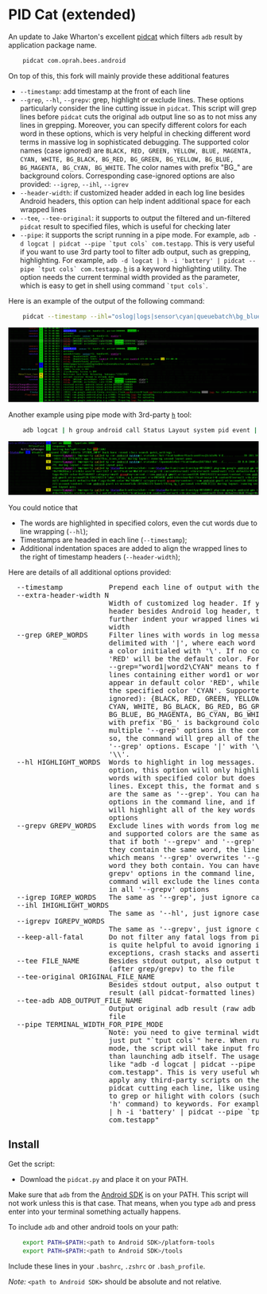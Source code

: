 PID Cat (extended)
==================

An update to Jake Wharton's excellent [pidcat][1] which filters `adb`
result by application package name.
```bash
    pidcat com.oprah.bees.android
```
On top of this, this fork will mainly provide these additional features
 * `--timestamp`: add timestamp at the front of each line
 * `--grep`, `--hl`, `--grepv`: grep, highlight or exclude lines.
                        These options particularly consider the
                        line cutting issue in `pidcat`.
                        This script will grep lines before `pidcat`
                        cuts the original `adb` output line so as to
                        not miss any lines in grepping. Moreover, you can
                        specify different colors for each word in these
                        options, which is very helpful in checking different
                        word terms in massive log in sophisticated debugging.
                        The supported color names (case ignored) are
                        `BLACK, RED, GREEN,
                        YELLOW, BLUE, MAGENTA, CYAN,
                        WHITE, BG_BLACK, BG_RED, BG_GREEN, BG_YELLOW, BG_BLUE,
                        BG_MAGENTA, BG_CYAN, BG_WHITE`.
                        The color names with prefix "BG_" are background colors.
                        Corresponding case-ignored options are also
                        provided: `--igrep`, `--ihl`, `--igrev`
 * `--header-width`: if customized header added in each log line besides Android headers, this option can help indent additional space for each wrapped lines
 * `--tee`, `--tee-original`: it supports to output the filtered and un-filtered `pidcat` result to specified files, which is useful for checking later
 * `--pipe`: it supports the script running in a pipe mode. For example, ``adb -d logcat | pidcat --pipe `tput cols`
                        com.testapp``. This is very useful if you want to use 3rd party tool to filter adb output, such as grepping, highlighting. For example, ``adb -d logcat
                        | h -i 'battery' | pidcat --pipe `tput cols`
                        com.testapp``. [`h`][2] is a keyword highlighting utility. The option needs the current terminal width provided as the parameter, which is easy to get in shell using command `` `tput cols` ``.

Here is an example of the output of the following command:
```bash
    pidcat --timestamp --ihl="oslog|logs|sensor\cyan|queuebatch\bg_blue|state\white|latency\bg_green|enable\magenta" --hl="screen\yellow|far\bg_yellow|event\bg_ack"
```
![Example screen](screen.png)

Another example using pipe mode with 3rd-party [`h`][2] tool:
```bash
    adb logcat | h group android call Status Layout system pid event | pidcat --pipe=`tput cols`
```
![Example screen](screen2.png)

You could notice that
 * The words are highlighted in specified colors, even the cut words due to line wrapping (`--hl`);
 * Timestamps are headed in each line (`--timestamp`);
 * Additional indentation spaces are added to align the wrapped lines to the right of timestamp headers (`--header-width`);

Here are details of all additional options provided:
<pre>
  --timestamp           Prepend each line of output with the current time.
  --extra-header-width N
                        Width of customized log header. If you have your own
                        header besides Android log header, this option will
                        further indent your wrapped lines with additional
                        width
  --grep GREP_WORDS     Filter lines with words in log messages. The words are
                        delimited with '|', where each word can be tailed with
                        a color initialed with '\'. If no color is specified,
                        'RED' will be the default color. For example, option
                        --grep="word1|word2\CYAN" means to filter out all
                        lines containing either word1 or word2, and word1 will
                        appear in default color 'RED', while word2 will be in
                        the specified color 'CYAN'. Supported colors (case
                        ignored): {BLACK, RED, GREEN, YELLOW, BLUE, MAGENTA,
                        CYAN, WHITE, BG_BLACK, BG_RED, BG_GREEN, BG_YELLOW,
                        BG_BLUE, BG_MAGENTA, BG_CYAN, BG_WHITE}. The color
                        with prefix 'BG_' is background color. You can have
                        multiple '--grep' options in the command line, and if
                        so, the command will grep all of the key words in all
                        '--grep' options. Escape '|' with '\|', and '\' with
                        '\\'.
  --hl HIGHLIGHT_WORDS  Words to highlight in log messages. Unlike '--grep'
                        option, this option will only highlight the specified
                        words with specified color but does not filter any
                        lines. Except this, the format and supported colors
                        are the same as '--grep'. You can have multiple '--hl'
                        options in the command line, and if so, the command
                        will highlight all of the key words in all '--hl'
                        options
  --grepv GREPV_WORDS   Exclude lines with words from log messages. The format
                        and supported colors are the same as '--grep'. Note
                        that if both '--grepv' and '--grep' are provided and
                        they contain the same word, the line will always show,
                        which means '--grep' overwrites '--grepv' for the same
                        word they both contain. You can have multiple '--
                        grepv' options in the command line, and if so, the
                        command will exclude the lines containing any keywords
                        in all '--grepv' options
  --igrep IGREP_WORDS   The same as '--grep', just ignore case
  --ihl IHIGHLIGHT_WORDS
                        The same as '--hl', just ignore case
  --igrepv IGREPV_WORDS
                        The same as '--grepv', just ignore case
  --keep-all-fatal      Do not filter any fatal logs from pidcat output. This
                        is quite helpful to avoid ignoring information about
                        exceptions, crash stacks and assertion failures
  --tee FILE_NAME       Besides stdout output, also output the filtered result
                        (after grep/grepv) to the file
  --tee-original ORIGINAL_FILE_NAME
                        Besides stdout output, also output the unfiltered
                        result (all pidcat-formatted lines) to the file
  --tee-adb ADB_OUTPUT_FILE_NAME
                        Output original adb result (raw adb output) to the
                        file
  --pipe TERMINAL_WIDTH_FOR_PIPE_MODE
                        Note: you need to give terminal width as the value,
                        just put "`tput cols`" here. When running in pipe
                        mode, the script will take input from "stdin" rather
                        than launching adb itself. The usage becomes something
                        like "adb -d logcat | pidcat --pipe `tput cols`
                        com.testapp". This is very useful when you want to
                        apply any third-party scripts on the adb output before
                        pidcat cutting each line, like using 3rd-party scripts
                        to grep or hilight with colors (such as using 'ack' or
                        'h' command) to keywords. For example, "adb -d logcat
                        | h -i 'battery' | pidcat --pipe `tput cols`
                        com.testapp"
</pre>

Install
-------

Get the script:

 * Download the `pidcat.py` and place it on your PATH.


Make sure that `adb` from the [Android SDK][3] is on your PATH. This script will
not work unless this is that case. That means, when you type `adb` and press
enter into your terminal something actually happens.

To include `adb` and other android tools on your path:
```bash
    export PATH=$PATH:<path to Android SDK>/platform-tools
    export PATH=$PATH:<path to Android SDK>/tools
```
Include these lines in your `.bashrc`, `.zshrc` or `.bash_profile`.

*Note:* `<path to Android SDK>` should be absolute and not relative.

 [1]: https://github.com/JakeWharton/pidcat
 [2]: https://github.com/paoloantinori/hhighlighter
 [3]: http://developer.android.com/sdk/

